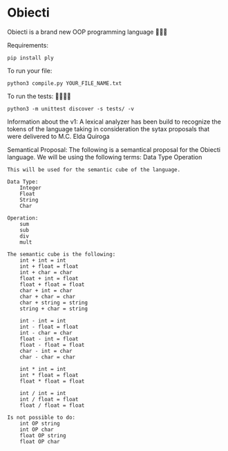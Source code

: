 # Obiecti

Obiecti is a brand new OOP programming language 👾👾👾

Requirements:
    
    pip install ply

To run your file:
    
    python3 compile.py YOUR_FILE_NAME.txt

To run the tests: 🧪🧪🧪🧪
    
    python3 -m unittest discover -s tests/ -v

Information about the v1:
    A lexical analyzer has been build to recognize the tokens of the language taking in consideration the sytax proposals that were delivered to M.C. Elda Quiroga

Semantical Proposal:
    The following is a semantical proposal for the Obiecti language.
    We will be using the following terms:
        Data Type
        Operation

    This will be used for the semantic cube of the language.

    Data Type:
        Integer
        Float
        String
        Char

    Operation:
        sum
        sub
        div
        mult

    The semantic cube is the following:
        int + int = int
        int + float = float
        int + char = char
        float + int = float
        float + float = float
        char + int = char
        char + char = char
        char + string = string
        string + char = string

        int - int = int
        int - float = float
        int - char = char
        float - int = float
        float - float = float
        char - int = char
        char - char = char

        int * int = int
        int * float = float
        float * float = float

        int / int = int
        int / float = float
        float / float = float

    Is not possible to do:
        int OP string
        int OP char
        float OP string
        float OP char

